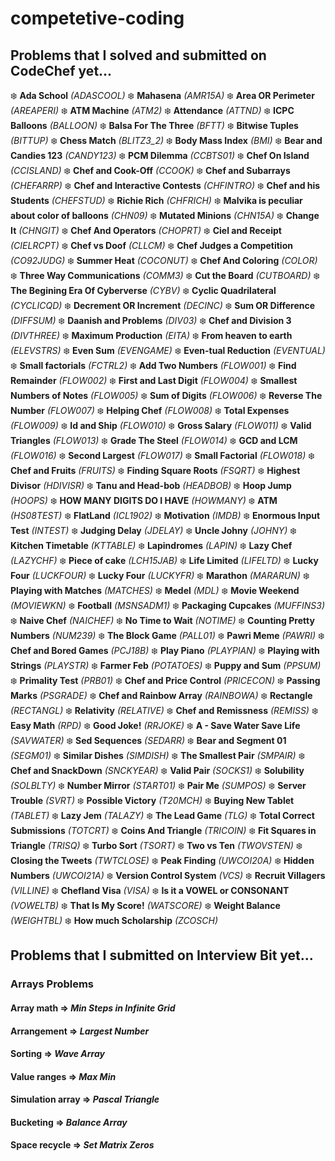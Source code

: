 # competetive-coding

## Problems that I solved and submitted on CodeChef yet...

 :snowflake: **Ada School** *(ADASCOOL)* 
 :snowflake: **Mahasena** *(AMR15A)* 
 :snowflake: **Area OR Perimeter** *(AREAPERI)* 
 :snowflake: **ATM Machine** *(ATM2)* 
 :snowflake: **Attendance** *(ATTND)* 
 :snowflake: **ICPC Balloons** *(BALLOON)* 
 :snowflake: **Balsa For The Three** *(BFTT)* 
 :snowflake: **Bitwise Tuples** *(BITTUP)* 
 :snowflake: **Chess Match** *(BLITZ3_2)* 
 :snowflake: **Body Mass Index** *(BMI)* 
 :snowflake: **Bear and Candies 123** *(CANDY123)* 
 :snowflake: **PCM Dilemma** *(CCBTS01)* 
 :snowflake: **Chef On Island** *(CCISLAND)* 
 :snowflake: **Chef and Cook-Off** *(CCOOK)* 
 :snowflake: **Chef and Subarrays** *(CHEFARRP)* 
 :snowflake: **Chef and Interactive Contests** *(CHFINTRO)* 
 :snowflake: **Chef and his Students** *(CHEFSTUD)* 
 :snowflake: **Richie Rich** *(CHFRICH)* 
 :snowflake: **Malvika is peculiar about color of balloons** *(CHN09)* 
 :snowflake: **Mutated Minions** *(CHN15A)* 
 :snowflake: **Change It** *(CHNGIT)* 
 :snowflake: **Chef And Operators** *(CHOPRT)* 
 :snowflake: **Ciel and Receipt** *(CIELRCPT)* 
 :snowflake: **Chef vs Doof** *(CLLCM)* 
 :snowflake: **Chef Judges a Competition** *(CO92JUDG)* 
 :snowflake: **Summer Heat** *(COCONUT)* 
 :snowflake: **Chef And Coloring** *(COLOR)* 
 :snowflake: **Three Way Communications** *(COMM3)* 
 :snowflake: **Cut the Board** *(CUTBOARD)* 
 :snowflake: **The Begining Era Of Cyberverse** *(CYBV)* 
 :snowflake: **Cyclic Quadrilateral** *(CYCLICQD)* 
 :snowflake: **Decrement OR Increment** *(DECINC)* 
 :snowflake: **Sum OR Difference** *(DIFFSUM)* 
 :snowflake: **Daanish and Problems** *(DIV03)* 
 :snowflake: **Chef and Division 3** *(DIVTHREE)* 
 :snowflake: **Maximum Production** *(EITA)* 
 :snowflake: **From heaven to earth** *(ELEVSTRS)* 
 :snowflake: **Even Sum** *(EVENGAME)* 
 :snowflake: **Even-tual Reduction** *(EVENTUAL)* 
 :snowflake: **Small factorials** *(FCTRL2)* 
 :snowflake: **Add Two Numbers** *(FLOW001)* 
 :snowflake: **Find Remainder** *(FLOW002)* 
 :snowflake: **First and Last Digit** *(FLOW004)* 
 :snowflake: **Smallest Numbers of Notes** *(FLOW005)* 
 :snowflake: **Sum of Digits** *(FLOW006)* 
 :snowflake: **Reverse The Number** *(FLOW007)* 
 :snowflake: **Helping Chef** *(FLOW008)* 
 :snowflake: **Total Expenses** *(FLOW009)* 
 :snowflake: **Id and Ship** *(FLOW010)* 
 :snowflake: **Gross Salary** *(FLOW011)* 
 :snowflake: **Valid Triangles** *(FLOW013)* 
 :snowflake: **Grade The Steel** *(FLOW014)* 
 :snowflake: **GCD and LCM** *(FLOW016)* 
 :snowflake: **Second Largest** *(FLOW017)* 
 :snowflake: **Small Factorial** *(FLOW018)* 
 :snowflake: **Chef and Fruits** *(FRUITS)* 
 :snowflake: **Finding Square Roots** *(FSQRT)* 
 :snowflake: **Highest Divisor** *(HDIVISR)* 
 :snowflake: **Tanu and Head-bob** *(HEADBOB)* 
 :snowflake: **Hoop Jump** *(HOOPS)* 
 :snowflake: **HOW MANY DIGITS DO I HAVE** *(HOWMANY)* 
 :snowflake: **ATM** *(HS08TEST)* 
 :snowflake: **FlatLand** *(ICL1902)* 
 :snowflake: **Motivation** *(IMDB)* 
 :snowflake: **Enormous Input Test** *(INTEST)* 
 :snowflake: **Judging Delay** *(JDELAY)* 
 :snowflake: **Uncle Johny** *(JOHNY)* 
 :snowflake: **Kitchen Timetable** *(KTTABLE)* 
 :snowflake: **Lapindromes** *(LAPIN)* 
 :snowflake: **Lazy Chef** *(LAZYCHF)* 
 :snowflake: **Piece of cake** *(LCH15JAB)* 
 :snowflake: **Life Limited** *(LIFELTD)* 
 :snowflake: **Lucky Four** *(LUCKFOUR)* 
 :snowflake: **Lucky Four** *(LUCKYFR)* 
 :snowflake: **Marathon** *(MARARUN)* 
 :snowflake: **Playing with Matches** *(MATCHES)* 
 :snowflake: **Medel** *(MDL)* 
 :snowflake: **Movie Weekend** *(MOVIEWKN)* 
 :snowflake: **Football** *(MSNSADM1)* 
 :snowflake: **Packaging Cupcakes** *(MUFFINS3)* 
 :snowflake: **Naive Chef** *(NAICHEF)* 
 :snowflake: **No Time to Wait** *(NOTIME)* 
 :snowflake: **Counting Pretty Numbers** *(NUM239)* 
 :snowflake: **The Block Game** *(PALL01)* 
 :snowflake: **Pawri Meme** *(PAWRI)* 
 :snowflake: **Chef and Bored Games** *(PCJ18B)* 
 :snowflake: **Play Piano** *(PLAYPIAN)* 
 :snowflake: **Playing with Strings** *(PLAYSTR)* 
 :snowflake: **Farmer Feb** *(POTATOES)* 
 :snowflake: **Puppy and Sum** *(PPSUM)* 
 :snowflake: **Primality Test** *(PRB01)* 
 :snowflake: **Chef and Price Control** *(PRICECON)* 
 :snowflake: **Passing Marks** *(PSGRADE)* 
 :snowflake: **Chef and Rainbow Array** *(RAINBOWA)* 
 :snowflake: **Rectangle** *(RECTANGL)* 
 :snowflake: **Relativity** *(RELATIVE)* 
 :snowflake: **Chef and Remissness** *(REMISS)* 
 :snowflake: **Easy Math** *(RPD)* 
 :snowflake: **Good Joke!** *(RRJOKE)* 
 :snowflake: **A - Save Water Save Life** *(SAVWATER)* 
 :snowflake: **Sed Sequences** *(SEDARR)* 
 :snowflake: **Bear and Segment 01** *(SEGM01)* 
 :snowflake: **Similar Dishes** *(SIMDISH)* 
 :snowflake: **The Smallest Pair** *(SMPAIR)* 
 :snowflake: **Chef and SnackDown** *(SNCKYEAR)* 
 :snowflake: **Valid Pair** *(SOCKS1)* 
 :snowflake: **Solubility** *(SOLBLTY)* 
 :snowflake: **Number Mirror** *(START01)* 
 :snowflake: **Pair Me** *(SUMPOS)* 
 :snowflake: **Server Trouble** *(SVRT)* 
 :snowflake: **Possible Victory** *(T20MCH)* 
 :snowflake: **Buying New Tablet** *(TABLET)* 
 :snowflake: **Lazy Jem** *(TALAZY)* 
 :snowflake: **The Lead Game** *(TLG)* 
 :snowflake: **Total Correct Submissions** *(TOTCRT)* 
 :snowflake: **Coins And Triangle** *(TRICOIN)* 
 :snowflake: **Fit Squares in Triangle** *(TRISQ)* 
 :snowflake: **Turbo Sort** *(TSORT)* 
 :snowflake: **Two vs Ten** *(TWOVSTEN)* 
 :snowflake: **Closing the Tweets** *(TWTCLOSE)* 
 :snowflake: **Peak Finding** *(UWCOI20A)* 
 :snowflake: **Hidden Numbers** *(UWCOI21A)* 
 :snowflake: **Version Control System** *(VCS)* 
 :snowflake: **Recruit Villagers** *(VILLINE)* 
 :snowflake: **Chefland Visa** *(VISA)* 
 :snowflake: **Is it a VOWEL or CONSONANT** *(VOWELTB)* 
 :snowflake: **That Is My Score!** *(WATSCORE)* 
 :snowflake: **Weight Balance** *(WEIGHTBL)* 
 :snowflake: **How much Scholarship** *(ZCOSCH)* 


## Problems that I submitted on Interview Bit yet...

### Arrays Problems

#### **Array math** => *Min Steps in Infinite Grid*
#### **Arrangement** => *Largest Number*
#### **Sorting** => *Wave Array*
#### **Value ranges** => *Max Min*
#### **Simulation array** => *Pascal Triangle*
#### **Bucketing** => *Balance Array*
#### **Space recycle** => *Set Matrix Zeros*
